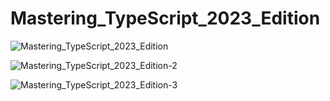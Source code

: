 # Mastering_TypeScript_2023_Edition

![Mastering_TypeScript_2023_Edition](https://github.com/Aman07a/Mastering_TypeScript_2023_Edition/assets/60389872/bb1ee894-6311-4474-aa28-341ea2f1fde5)

![Mastering_TypeScript_2023_Edition-2](https://github.com/Aman07a/Mastering_TypeScript_2023_Edition/assets/60389872/fb5c71c7-d932-489e-8a12-cb43224c3aa1)

![Mastering_TypeScript_2023_Edition-3](https://github.com/Aman07a/Mastering_TypeScript_2023_Edition/assets/60389872/986e985b-263b-46cd-a9da-a98e602ed805)
